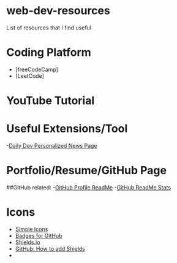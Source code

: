 # web-dev-resources
List of resources that I find useful 

# Coding Platform
- [freeCodeCamp]
- [LeetCode]

# YouTube Tutorial


# Useful Extensions/Tool
-[Daily Dev Personalized News Page](https://daily.dev/)

# Portfolio/Resume/GitHub Page
##GitHub related:
-[GitHub Profile ReadMe](https://www.youtube.com/watch?v=ECuqb5Tv9qI)
-[GitHub ReadMe Stats](https://github.com/anuraghazra/github-readme-stats#themes)

# Icons
- [Simple Icons](https://simpleicons.org/?q=mongo)
- [Badges for GitHub](https://dev.to/envoy_/150-badges-for-github-pnk)
- [Shields.io](https://shields.io/)
- [GitHub: How to add Shields](https://www.youtube.com/watch?v=Dl-ekLb4quE)
- 
